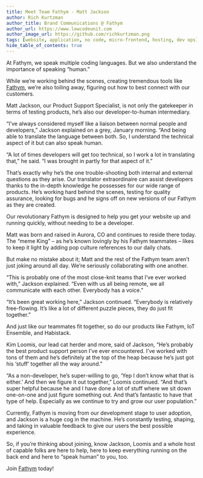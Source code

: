 ```yaml
---
title: Meet Team Fathym - Matt Jackson
author: Rich Kurtzman
author_title: Brand Communications @ Fathym
author_url: https://www.lowcodeunit.com
author_image_url: https://github.com/richkurtzman.png
tags: [website, application, no code, micro-frontend, hosting, dev ops]
hide_table_of_contents: true
---
```


At Fathym, we speak multiple coding languages. But we also understand the importance of speaking “human.” 

While we’re working behind the scenes, creating tremendous tools like [Fathym](http://www.lowcodeunit.com/blog/why-fathym-rocks-and-saves-you-time), we’re also toiling away, figuring out how to best connect with our customers.  

Matt Jackson, our Product Support Specialist, is not only the gatekeeper in terms of testing products, he’s also our developer-to-human intermediary.  

“I’ve always considered myself like a liaison between normal people and developers,” Jackson explained on a grey, January morning. “And being able to translate the language between both. So, I understand the technical aspect of it but can also speak human.  

“A lot of times developers will get too technical, so I work a lot in translating that,” he said. “I was brought in partly for that aspect of it.” 

That’s exactly why he’s the one trouble-shooting both internal and external questions as they arise. Our translator extraordinaire can assist developers thanks to the in-depth knowledge he possesses for our wide range of products. He’s working hard behind the scenes, testing for quality assurance, looking for bugs and he signs off on new versions of our Fathym as they are created.  

Our revolutionary Fathym is designed to help you get your website up and running quickly, without needing to be a developer. 

Matt was born and raised in Aurora, CO and continues to reside there today. The “meme King” – as he’s known lovingly by his Fathym teammates – likes to keep it light by adding pop culture references to our daily chats.  

But make no mistake about it; Matt and the rest of the Fathym team aren’t just joking around all day. We’re seriously collaborating with one another.  

“This is probably one of the most close-knit teams that I’ve ever worked with,” Jackson explained. “Even with us all being remote, we all communicate with each other. Everybody has a voice.” 

“It’s been great working here,” Jackson continued. “Everybody is relatively free-flowing. It’s like a lot of different puzzle pieces, they do just fit together.” 

And just like our teammates fit together, so do our products like Fathym, IoT Ensemble, and Habistack.  

Kim Loomis, our lead cat herder and more, said of Jackson, “He’s probably the best product support person I’ve ever encountered. I’ve worked with tons of them and he’s definitely at the top of the heap because he’s just got his ‘stuff’ together all the way around.” 

“As a non-developer, he’s super-willing to go, ‘Yep I don’t know what that is either.’ And then we figure it out together,” Loomis continued. “And that’s super helpful because he and I have done a lot of stuff where we sit down one-on-one and just figure something out. And that’s fantastic to have that type of help. Especially as we continue to try and grow our user population.” 

Currently, Fathym is moving from our development stage to user adoption, and Jackson is a huge cog in the machine. He’s constantly testing, shaping, and taking in valuable feedback to give our users the best possible experience.  

So, if you’re thinking about joining, know Jackson, Loomis and a whole host of capable folks are here to help, here to keep everything running on the back end and here to “speak human” to you, too.   

Join [Fathym](https://auth.fathym.com/fathymcloudprd.onmicrosoft.com/oauth2/v2.0/authorize?p=b2c_1_sign_up_sign_in&client_id=98f014f1-2547-4bcc-a583-3edc8f1190f2&redirect_uri=https%3A%2F%2Fwww.lowcodeunit.com%2F.oauth%2FB2C_1_SIGN_UP_SIGN_IN&response_type=id_token&scope=openid%20profile&response_mode=form_post&nonce=637789907534834707.OWNhMWZkZGMtODQ2NC00YTg0LWFjZWQtYjlkNzg0YTIzMDhkYTcxMzVkZmYtN2E2Mi00ZDRlLWIxODQtZjMxMjBkNWI2OTEx&state=CfDJ8C5COa2dn0dMrEVjdLxcXm-FCakeBxrXIOHa_lF_u0ckh9rvLFuKJ30MWBprExUQA_N5HmWWWPdxqWlni-KFqpg_jVjPahrQdGw79U0sMBN8dTvgrlAMeT9--L-7VgMBsZfFPAho9dcKUN1jO6lAaxL13PM1_vGer-vJc6tcpigRpNr5jcHtitGIKjexLmQqkIslp3MFKCKAi-5IiVd3JbpibPm4gbmDQpYtgstmG9SSlpjvEqJk_2AIqtMHkiojK3kE4WSc5mcYS3FQ3hiRqVQRPlL3jI7U3bUsqGYtLuoJr_St6mGBbHvGmB6M0MCeFn_G5LDsRzyHZhBWf9a1qo6dktz_kEcsAahYPLWjAI_2&x-client-SKU=ID_NETSTANDARD2_0&x-client-ver=6.11.1.0) today!
